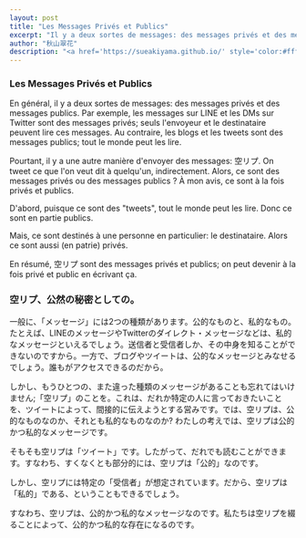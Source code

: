 ```yaml
---
layout: post
title: "Les Messages Privés et Publics"
excerpt: "Il y a deux sortes de messages: des messages privés et des messages publics."
author: "秋山翠花"
description: "<a href='https://sueakiyama.github.io/' style='color:#ffffff'><u>Le Site Web de Suika Akiyama</u></a>"
---
```


### Les Messages Privés et Publics

En général, il y a deux sortes de messages: des messages privés et des messages publics. Par exemple, les messages sur LINE et les DMs sur Twitter sont des messages privés; seuls l'envoyeur et le destinataire peuvent lire ces messages. Au contraire, les blogs et les tweets sont des messages publics; tout le monde peut les lire.

Pourtant, il y a une autre manière d'envoyer des messages: 空リプ. On tweet ce que l'on veut dit à quelqu'un, indirectement. Alors, ce sont des messages privés ou des messages publics ? À mon avis, ce sont à la fois privés et publics.

D'abord, puisque ce sont des "tweets", tout le monde peut les lire. Donc ce sont en partie publics.

Mais, ce sont destinés à une personne en particulier: le destinataire. Alors ce sont aussi (en patrie) privés.

En résumé, 空リプ sont des messages privés et publics; on peut devenir à la fois privé et public en écrivant ça.

### 空リプ、公然の秘密としての。

一般に、「メッセージ」には2つの種類があります。公的なものと、私的なもの。たとえば、LINEのメッセージやTwitterのダイレクト・メッセージなどは、私的なメッセージといえるでしょう。送信者と受信者しか、その中身を知ることができないのですから。一方で、ブログやツイートは、公的なメッセージとみなせるでしょう。誰もがアクセスできるのだから。

しかし、もうひとつの、また違った種類のメッセージがあることも忘れてはいけません;「空リプ」のことを。これは、だれか特定の人に言っておきたいことを、ツイートによって、間接的に伝えようとする営みです。では、空リプは、公的なものなのか、それとも私的なものなのか? わたしの考えでは、空リプは公的かつ私的なメッセージです。

そもそも空リプは「ツイート」です。したがって、だれでも読むことができます。すなわち、すくなくとも部分的には、空リプは「公的」なのです。

しかし、空リプには特定の「受信者」が想定されています。だから、空リプは「私的」である、ということもできるでしょう。

すなわち、空リプは、公的かつ私的なメッセージなのです。私たちは空リプを綴ることによって、公的かつ私的な存在になるのです。
